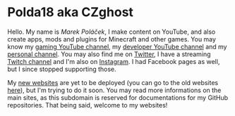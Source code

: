 # Polda18 aka CZghost
Hello. My name is _Marek Poláček_, I make content on YouTube, and also create apps, mods and plugins for Minecraft and other games. You may know my [gaming YouTube channel](https://www.youtube.com/@CZghostPlays), my [developer YouTube channel](https://www.youtube.com/@CZghostCodes) and my [personal channel](https://www.youtube.com/@CZghost). You may also find me on [Twitter](https://www.twitter.com/TheCZghost), I have a streaming [Twitch channel](https://www.twitch.tv/theczghost) and I'm also on [Instagram](https://www.instagram.com/theczghost). I had Facebook pages as well, but I since stopped supporting those.

My [new websites](https://www.czghost.cz/) are yet to be deployed (you can go to the old websites [here](http://czghost.4fan.cz/)), but I'm trying to do it soon. You may read more informations on the main sites, as this subdomain is reserved for documentations for my GitHub repositories. That being said, welcome to my websites!
